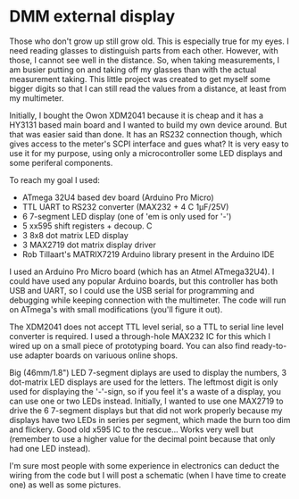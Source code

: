# DMM external display

Those who don't grow up still grow old. This is especially true for my eyes. I need reading glasses to distinguish parts from each other. However, with those, I cannot see well in the distance. So, when taking measurements, I am busier putting on and taking off my glasses than with the actual measurement taking.
This little project was created to get myself some bigger digits so that I can still read the values from a distance, at least from my multimeter.

Initially, I bought the Owon XDM2041 because it is cheap and it has a HY3131 based main board and I wanted to build my own device around. But that was easier said than done. It has an RS232 connection though, which gives access to the meter's SCPI interface and gues what? It is very easy to use it for my purpose, using only a microcontroller some LED displays and some periferal components.

To reach my goal I used:
- ATmega 32U4 based dev board (Arduino Pro Micro)
- TTL UART to RS232 converter (MAX232 + 4 C 1µF/25V)
- 6 7-segment LED display (one of 'em is only used for '-')
- 5 xx595 shift registers + decoup. C
- 3  8x8 dot matrix LED display
- 3 MAX2719 dot matrix display driver
- Rob Tillaart's MATRIX7219 Arduino library present in the Arduino IDE


I used an Arduino Pro Micro board (which has an Atmel ATmega32U4). I could have used any popular Arduino boards, but this controller has both USB and UART, so I could use the USB serial for programming and debugging while keeping connection with the multimeter. The code will run on ATmega's with small modifications (you'll figure it out).

The XDM2041 does not accept TTL level serial, so a TTL to serial line level converter is required. I used a through-hole MAX232 IC for this which I wired up on a small piece of prototyping board. You can also find ready-to-use adapter boards on variuous online shops.

Big (46mm/1.8") LED 7-segment diplays are used to display the numbers, 3 dot-matrix LED displays are used for the letters. The leftmost digit is only used for displaying the '-'-sign, so if you feel it's a waste of a display, you can use one or two LEDs instead. Initially, I wanted to use one MAX2719 to drive the 6 7-segment displays but that did not work properly because my displays have two LEDs in series per segment, which made the burn too dim and flickery. Good old x595 IC to the rescue... Works very well but (remember to use a higher value for the decimal point because that only had one LED instead).

I'm sure most people with some experience in electronics can deduct the wiring from the code but I will post a schematic (when I have time to create one) as well as some pictures.
